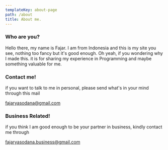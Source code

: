 ```yaml
---
templateKey: about-page
path: /about
title: About me.
---
```

### Who are you?

Hello there, my name is Fajar. I am from Indonesia and this is my site you see, nothing too fancy but it's good enough. Oh yeah, if you wondering why I made this. it is for sharing my experience in Programming and maybe something valuable for me.  

### Contact me!

if you want to talk to me in personal, please send what's in your mind through this mail

fajaryasodana@gmail.com

### Business Related!

if you think I am good enough to be your partner in business, kindly contact me through

fajaryasodana.business@gmail.com